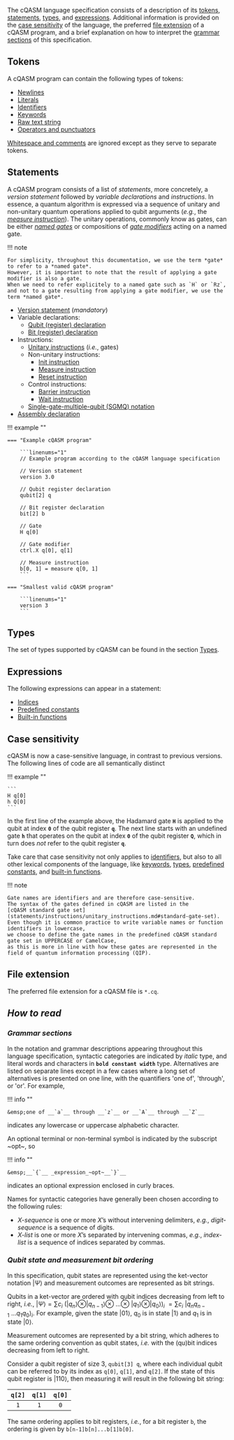 The cQASM language specification consists of a description of its [tokens](index.md#tokens),
[statements](index.md#statements), [types](index.md#types), and
[expressions](index.md#expressions).
Additional information is provided on the [case sensitivity](index.md#case-sensitivity) of the language,
the preferred [file extension](index.md#file-extension) of a cQASM program,
and a brief explanation on how to interpret the [grammar sections](index.md#grammar-sections)
of this specification.

## Tokens

A cQASM program can contain the following types of tokens:

- [Newlines](tokens/newlines.md)
- [Literals](tokens/literals.md)
- [Identifiers](tokens/identifiers.md)
- [Keywords](tokens/keywords.md)
- [Raw text string](tokens/raw_text_string.md)
- [Operators and punctuators](tokens/operators_and_punctuators.md)  

[Whitespace and comments](tokens/whitespace_and_comments.md) are ignored except as they serve to separate tokens.

## Statements

A cQASM program consists of a list of *statements*, more concretely,
a *version statement* followed by *variable declarations* and *instructions*. 
In essence, a quantum algorithm is expressed via a sequence of unitary and non-unitary quantum operations
applied to qubit arguments
(_e.g._, the [*measure instruction*](statements/instructions/non_unitary_instructions/measure_instruction.md)).
The unitary operations, commonly know as gates, can be either
[*named gates*](statements/instructions/unitary_instructions.md#named-gates) or compositions of
[*gate modifiers*](statements/instructions/unitary_instructions.md#gate-modifiers) acting on a named gate.

!!! note

    For simplicity, throughout this documentation, we use the term *gate* to refer to a *named gate*.
    However, it is important to note that the result of applying a gate modifier is also a gate.
    When we need to refer explicitely to a named gate such as `H` or `Rz`,
    and not to a gate resulting from applying a gate modifier, we use the term *named gate*.

- [Version statement](statements/version_statement.md) (_mandatory_)
- Variable declarations:
    - [Qubit (register) declaration](statements/variable_declarations/qubit_register_declaration.md)
    - [Bit (register) declaration](statements/variable_declarations/bit_register_declaration.md)
- Instructions:
    - [Unitary instructions](statements/instructions/unitary_instructions.md) (_i.e._, gates)
    - Non-unitary instructions:
        - [Init instruction](statements/instructions/non_unitary_instructions/init_instruction.md)
        - [Measure instruction](statements/instructions/non_unitary_instructions/measure_instruction.md)
        - [Reset instruction](statements/instructions/non_unitary_instructions/reset_instruction.md)
    - Control instructions:
        - [Barrier instruction](statements/instructions/control_instructions/barrier_instruction.md)
        - [Wait instruction](statements/instructions/control_instructions/wait_instruction.md)
    - [Single-gate-multiple-qubit (SGMQ) notation](statements/instructions/single-gate-multiple-qubit-notation.md)
- [Assembly declaration](statements/assembly_declaration.md)

!!! example ""

    === "Example cQASM program"

        ```linenums="1"
        // Example program according to the cQASM language specification
        
        // Version statement
        version 3.0
        
        // Qubit register declaration
        qubit[2] q

        // Bit register declaration
        bit[2] b
        
        // Gate
        H q[0]

        // Gate modifier
        ctrl.X q[0], q[1]
        
        // Measure instruction
        b[0, 1] = measure q[0, 1]
        ```

    === "Smallest valid cQASM program"

        ```linenums="1"
        version 3
        ```

## Types

The set of types supported by cQASM can be found in the section [Types](types.md). 

## Expressions

The following expressions can appear in a statement:

- [Indices](expressions/indices.md)
- [Predefined constants](expressions/predefined_constants.md)
- [Built-in functions](expressions/builtin_functions.md)

## Case sensitivity

cQASM is now a case-sensitive language, in contrast to previous versions. 
The following lines of code are all semantically distinct

!!! example ""

    ```
    H q[0]
    h Q[0]
    ```

In the first line of the example above,
the Hadamard gate **`H`** is applied to the qubit at index **`0`** of the qubit register **`q`**.
The next line starts with an undefined gate **`h`** 
that operates on the qubit at index **`0`** of the qubit register **`Q`**,
which in turn does _not_ refer to the qubit register **`q`**.

Take care that case sensitivity not only applies to [identifiers](tokens/identifiers.md),
but also to all other lexical components of the language,
like [keywords](tokens/keywords.md), [types](types.md),
[predefined constants](expressions/predefined_constants.md),
and [built-in functions](expressions/builtin_functions.md).

!!! note

    Gate names are identifiers and are therefore case-sensitive.
    The syntax of the gates defined in cQASM are listed in the
    [cQASM standard gate set](statements/instructions/unitary_instructions.md#standard-gate-set).
    Even though it is common practice to write variable names or function identifiers in lowercase,
    we choose to define the gate names in the predefined cQASM standard gate set in UPPERCASE or CamelCase,
    as this is more in line with how these gates are represented in the field of quantum information processing (QIP). 

## File extension

The preferred file extension for a cQASM file is `*.cq`.

## *How to read*

### *Grammar sections*

In the notation and grammar descriptions appearing throughout this language specification, 
syntactic categories are indicated by _italic_ type,
and literal words and characters in __`bold constant width`__ type.
Alternatives are listed on separate lines except in a few cases
where a long set of alternatives is presented on one line, with the quantifiers 'one of', 'through', or 'or'.
For example,

!!! info ""

    &emsp;one of __`a`__ through __`z`__ or __`A`__ through __`Z`__

indicates any lowercase or uppercase alphabetic character.

An optional terminal or non-terminal symbol is indicated by the subscript ~opt~, so

!!! info ""

    &emsp;__`{`__ _expression_~opt~__`}`__

indicates an optional expression enclosed in curly braces.

Names for syntactic categories have generally been chosen according to the following rules:

- _X-sequence_ is one or more _X_’s without intervening delimiters, _e.g._, _digit-sequence_ is a sequence of digits.
- _X-list_ is one or more _X_’s separated by intervening commas, _e.g._, _index-list_ is a sequence of 
indices separated by commas.

### *Qubit state and measurement bit ordering*

In this specification, qubit states are represented using the ket-vector notation $|\Psi\rangle$
and measurement outcomes are represented as bit strings.

Qubits in a ket-vector are ordered with qubit indices decreasing from left to right, _i.e._,
$|\Psi\rangle = \sum c_i~(|q_n\rangle\otimes |q_{n-1}\rangle\otimes~...\otimes~|q_1\rangle\otimes |q_0\rangle)_i$
$=\sum c_i~|q_nq_{n-1}~...q_1q_0\rangle_i$.
For example, given the state $|01\rangle$, $q_0$ is in state $|1\rangle$
and $q_1$ is in state $|0\rangle$. 

Measurement outcomes are represented by a bit string,
which adheres to the same ordering convention as qubit states,
_i.e._ with the (qu)bit indices decreasing from left to right.    

Consider a qubit register of size 3, `qubit[3] q`,
where each individual qubit can be referred to by its index as `q[0]`, `q[1]`, and `q[2]`.
If the state of this qubit register is $|110\rangle$,
then measuring it will result in the following bit string:

| `q[2]` | `q[1]` | `q[0]` |
|:------:|:------:|:------:|
|  `1`   |  `1`   |  `0`   |

The same ordering applies to bit registers, _i.e._, for a bit register `b`,
the ordering is given by `b[n-1]b[n]...b[1]b[0]`.
